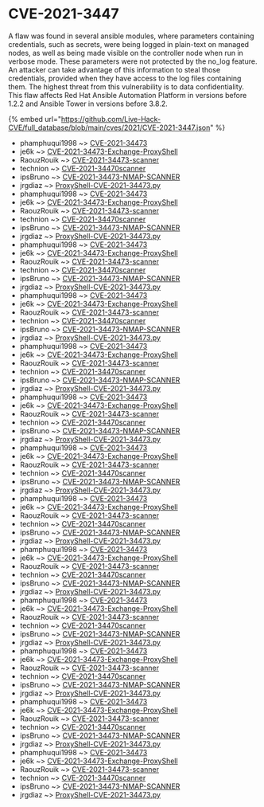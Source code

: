 # CVE-2021-3447

A flaw was found in several ansible modules, where parameters containing credentials, such as secrets, were being logged in plain-text on managed nodes, as well as being made visible on the controller node when run in verbose mode. These parameters were not protected by the no_log feature. An attacker can take advantage of this information to steal those credentials, provided when they have access to the log files containing them. The highest threat from this vulnerability is to data confidentiality. This flaw affects Red Hat Ansible Automation Platform in versions before 1.2.2 and Ansible Tower in versions before 3.8.2.

{% embed url="https://github.com/Live-Hack-CVE/full_database/blob/main/cves/2021/CVE-2021-3447.json" %}


* phamphuqui1998 ~> [CVE-2021-34473](https://www.alice-snow.ru/2021/database/cve-2021-3447/cve-2021-34473-phamphuqui1998)
* je6k ~> [CVE-2021-34473-Exchange-ProxyShell](https://www.alice-snow.ru/2021/database/cve-2021-3447/cve-2021-34473-exchange-proxyshell-je6k)
* RaouzRouik ~> [CVE-2021-34473-scanner](https://www.alice-snow.ru/2021/database/cve-2021-3447/cve-2021-34473-scanner-raouzrouik)
* technion ~> [CVE-2021-34470scanner](https://www.alice-snow.ru/2021/database/cve-2021-3447/cve-2021-34470scanner-technion)
* ipsBruno ~> [CVE-2021-34473-NMAP-SCANNER](https://www.alice-snow.ru/2021/database/cve-2021-3447/cve-2021-34473-nmap-scanner-ipsbruno)
* jrgdiaz ~> [ProxyShell-CVE-2021-34473.py](https://www.alice-snow.ru/2021/database/cve-2021-3447/proxyshell-cve-2021-34473.py-jrgdiaz)
* phamphuqui1998 ~> [CVE-2021-34473](https://www.alice-snow.ru/2021/database/cve-2021-3447/cve-2021-34473-phamphuqui1998)
* je6k ~> [CVE-2021-34473-Exchange-ProxyShell](https://www.alice-snow.ru/2021/database/cve-2021-3447/cve-2021-34473-exchange-proxyshell-je6k)
* RaouzRouik ~> [CVE-2021-34473-scanner](https://www.alice-snow.ru/2021/database/cve-2021-3447/cve-2021-34473-scanner-raouzrouik)
* technion ~> [CVE-2021-34470scanner](https://www.alice-snow.ru/2021/database/cve-2021-3447/cve-2021-34470scanner-technion)
* ipsBruno ~> [CVE-2021-34473-NMAP-SCANNER](https://www.alice-snow.ru/2021/database/cve-2021-3447/cve-2021-34473-nmap-scanner-ipsbruno)
* jrgdiaz ~> [ProxyShell-CVE-2021-34473.py](https://www.alice-snow.ru/2021/database/cve-2021-3447/proxyshell-cve-2021-34473.py-jrgdiaz)
* phamphuqui1998 ~> [CVE-2021-34473](https://www.alice-snow.ru/2021/database/cve-2021-3447/cve-2021-34473-phamphuqui1998)
* je6k ~> [CVE-2021-34473-Exchange-ProxyShell](https://www.alice-snow.ru/2021/database/cve-2021-3447/cve-2021-34473-exchange-proxyshell-je6k)
* RaouzRouik ~> [CVE-2021-34473-scanner](https://www.alice-snow.ru/2021/database/cve-2021-3447/cve-2021-34473-scanner-raouzrouik)
* technion ~> [CVE-2021-34470scanner](https://www.alice-snow.ru/2021/database/cve-2021-3447/cve-2021-34470scanner-technion)
* ipsBruno ~> [CVE-2021-34473-NMAP-SCANNER](https://www.alice-snow.ru/2021/database/cve-2021-3447/cve-2021-34473-nmap-scanner-ipsbruno)
* jrgdiaz ~> [ProxyShell-CVE-2021-34473.py](https://www.alice-snow.ru/2021/database/cve-2021-3447/proxyshell-cve-2021-34473.py-jrgdiaz)
* phamphuqui1998 ~> [CVE-2021-34473](https://www.alice-snow.ru/2021/database/cve-2021-3447/cve-2021-34473-phamphuqui1998)
* je6k ~> [CVE-2021-34473-Exchange-ProxyShell](https://www.alice-snow.ru/2021/database/cve-2021-3447/cve-2021-34473-exchange-proxyshell-je6k)
* RaouzRouik ~> [CVE-2021-34473-scanner](https://www.alice-snow.ru/2021/database/cve-2021-3447/cve-2021-34473-scanner-raouzrouik)
* technion ~> [CVE-2021-34470scanner](https://www.alice-snow.ru/2021/database/cve-2021-3447/cve-2021-34470scanner-technion)
* ipsBruno ~> [CVE-2021-34473-NMAP-SCANNER](https://www.alice-snow.ru/2021/database/cve-2021-3447/cve-2021-34473-nmap-scanner-ipsbruno)
* jrgdiaz ~> [ProxyShell-CVE-2021-34473.py](https://www.alice-snow.ru/2021/database/cve-2021-3447/proxyshell-cve-2021-34473.py-jrgdiaz)
* phamphuqui1998 ~> [CVE-2021-34473](https://www.alice-snow.ru/2021/database/cve-2021-3447/cve-2021-34473-phamphuqui1998)
* je6k ~> [CVE-2021-34473-Exchange-ProxyShell](https://www.alice-snow.ru/2021/database/cve-2021-3447/cve-2021-34473-exchange-proxyshell-je6k)
* RaouzRouik ~> [CVE-2021-34473-scanner](https://www.alice-snow.ru/2021/database/cve-2021-3447/cve-2021-34473-scanner-raouzrouik)
* technion ~> [CVE-2021-34470scanner](https://www.alice-snow.ru/2021/database/cve-2021-3447/cve-2021-34470scanner-technion)
* ipsBruno ~> [CVE-2021-34473-NMAP-SCANNER](https://www.alice-snow.ru/2021/database/cve-2021-3447/cve-2021-34473-nmap-scanner-ipsbruno)
* jrgdiaz ~> [ProxyShell-CVE-2021-34473.py](https://www.alice-snow.ru/2021/database/cve-2021-3447/proxyshell-cve-2021-34473.py-jrgdiaz)
* phamphuqui1998 ~> [CVE-2021-34473](https://www.alice-snow.ru/2021/database/cve-2021-3447/cve-2021-34473-phamphuqui1998)
* je6k ~> [CVE-2021-34473-Exchange-ProxyShell](https://www.alice-snow.ru/2021/database/cve-2021-3447/cve-2021-34473-exchange-proxyshell-je6k)
* RaouzRouik ~> [CVE-2021-34473-scanner](https://www.alice-snow.ru/2021/database/cve-2021-3447/cve-2021-34473-scanner-raouzrouik)
* technion ~> [CVE-2021-34470scanner](https://www.alice-snow.ru/2021/database/cve-2021-3447/cve-2021-34470scanner-technion)
* ipsBruno ~> [CVE-2021-34473-NMAP-SCANNER](https://www.alice-snow.ru/2021/database/cve-2021-3447/cve-2021-34473-nmap-scanner-ipsbruno)
* jrgdiaz ~> [ProxyShell-CVE-2021-34473.py](https://www.alice-snow.ru/2021/database/cve-2021-3447/proxyshell-cve-2021-34473.py-jrgdiaz)
* phamphuqui1998 ~> [CVE-2021-34473](https://www.alice-snow.ru/2021/database/cve-2021-3447/cve-2021-34473-phamphuqui1998)
* je6k ~> [CVE-2021-34473-Exchange-ProxyShell](https://www.alice-snow.ru/2021/database/cve-2021-3447/cve-2021-34473-exchange-proxyshell-je6k)
* RaouzRouik ~> [CVE-2021-34473-scanner](https://www.alice-snow.ru/2021/database/cve-2021-3447/cve-2021-34473-scanner-raouzrouik)
* technion ~> [CVE-2021-34470scanner](https://www.alice-snow.ru/2021/database/cve-2021-3447/cve-2021-34470scanner-technion)
* ipsBruno ~> [CVE-2021-34473-NMAP-SCANNER](https://www.alice-snow.ru/2021/database/cve-2021-3447/cve-2021-34473-nmap-scanner-ipsbruno)
* jrgdiaz ~> [ProxyShell-CVE-2021-34473.py](https://www.alice-snow.ru/2021/database/cve-2021-3447/proxyshell-cve-2021-34473.py-jrgdiaz)
* phamphuqui1998 ~> [CVE-2021-34473](https://www.alice-snow.ru/2021/database/cve-2021-3447/cve-2021-34473-phamphuqui1998)
* je6k ~> [CVE-2021-34473-Exchange-ProxyShell](https://www.alice-snow.ru/2021/database/cve-2021-3447/cve-2021-34473-exchange-proxyshell-je6k)
* RaouzRouik ~> [CVE-2021-34473-scanner](https://www.alice-snow.ru/2021/database/cve-2021-3447/cve-2021-34473-scanner-raouzrouik)
* technion ~> [CVE-2021-34470scanner](https://www.alice-snow.ru/2021/database/cve-2021-3447/cve-2021-34470scanner-technion)
* ipsBruno ~> [CVE-2021-34473-NMAP-SCANNER](https://www.alice-snow.ru/2021/database/cve-2021-3447/cve-2021-34473-nmap-scanner-ipsbruno)
* jrgdiaz ~> [ProxyShell-CVE-2021-34473.py](https://www.alice-snow.ru/2021/database/cve-2021-3447/proxyshell-cve-2021-34473.py-jrgdiaz)
* phamphuqui1998 ~> [CVE-2021-34473](https://www.alice-snow.ru/2021/database/cve-2021-3447/cve-2021-34473-phamphuqui1998)
* je6k ~> [CVE-2021-34473-Exchange-ProxyShell](https://www.alice-snow.ru/2021/database/cve-2021-3447/cve-2021-34473-exchange-proxyshell-je6k)
* RaouzRouik ~> [CVE-2021-34473-scanner](https://www.alice-snow.ru/2021/database/cve-2021-3447/cve-2021-34473-scanner-raouzrouik)
* technion ~> [CVE-2021-34470scanner](https://www.alice-snow.ru/2021/database/cve-2021-3447/cve-2021-34470scanner-technion)
* ipsBruno ~> [CVE-2021-34473-NMAP-SCANNER](https://www.alice-snow.ru/2021/database/cve-2021-3447/cve-2021-34473-nmap-scanner-ipsbruno)
* jrgdiaz ~> [ProxyShell-CVE-2021-34473.py](https://www.alice-snow.ru/2021/database/cve-2021-3447/proxyshell-cve-2021-34473.py-jrgdiaz)
* phamphuqui1998 ~> [CVE-2021-34473](https://www.alice-snow.ru/2021/database/cve-2021-3447/cve-2021-34473-phamphuqui1998)
* je6k ~> [CVE-2021-34473-Exchange-ProxyShell](https://www.alice-snow.ru/2021/database/cve-2021-3447/cve-2021-34473-exchange-proxyshell-je6k)
* RaouzRouik ~> [CVE-2021-34473-scanner](https://www.alice-snow.ru/2021/database/cve-2021-3447/cve-2021-34473-scanner-raouzrouik)
* technion ~> [CVE-2021-34470scanner](https://www.alice-snow.ru/2021/database/cve-2021-3447/cve-2021-34470scanner-technion)
* ipsBruno ~> [CVE-2021-34473-NMAP-SCANNER](https://www.alice-snow.ru/2021/database/cve-2021-3447/cve-2021-34473-nmap-scanner-ipsbruno)
* jrgdiaz ~> [ProxyShell-CVE-2021-34473.py](https://www.alice-snow.ru/2021/database/cve-2021-3447/proxyshell-cve-2021-34473.py-jrgdiaz)
* phamphuqui1998 ~> [CVE-2021-34473](https://www.alice-snow.ru/2021/database/cve-2021-3447/cve-2021-34473-phamphuqui1998)
* je6k ~> [CVE-2021-34473-Exchange-ProxyShell](https://www.alice-snow.ru/2021/database/cve-2021-3447/cve-2021-34473-exchange-proxyshell-je6k)
* RaouzRouik ~> [CVE-2021-34473-scanner](https://www.alice-snow.ru/2021/database/cve-2021-3447/cve-2021-34473-scanner-raouzrouik)
* technion ~> [CVE-2021-34470scanner](https://www.alice-snow.ru/2021/database/cve-2021-3447/cve-2021-34470scanner-technion)
* ipsBruno ~> [CVE-2021-34473-NMAP-SCANNER](https://www.alice-snow.ru/2021/database/cve-2021-3447/cve-2021-34473-nmap-scanner-ipsbruno)
* jrgdiaz ~> [ProxyShell-CVE-2021-34473.py](https://www.alice-snow.ru/2021/database/cve-2021-3447/proxyshell-cve-2021-34473.py-jrgdiaz)
* phamphuqui1998 ~> [CVE-2021-34473](https://www.alice-snow.ru/2021/database/cve-2021-3447/cve-2021-34473-phamphuqui1998)
* je6k ~> [CVE-2021-34473-Exchange-ProxyShell](https://www.alice-snow.ru/2021/database/cve-2021-3447/cve-2021-34473-exchange-proxyshell-je6k)
* RaouzRouik ~> [CVE-2021-34473-scanner](https://www.alice-snow.ru/2021/database/cve-2021-3447/cve-2021-34473-scanner-raouzrouik)
* technion ~> [CVE-2021-34470scanner](https://www.alice-snow.ru/2021/database/cve-2021-3447/cve-2021-34470scanner-technion)
* ipsBruno ~> [CVE-2021-34473-NMAP-SCANNER](https://www.alice-snow.ru/2021/database/cve-2021-3447/cve-2021-34473-nmap-scanner-ipsbruno)
* jrgdiaz ~> [ProxyShell-CVE-2021-34473.py](https://www.alice-snow.ru/2021/database/cve-2021-3447/proxyshell-cve-2021-34473.py-jrgdiaz)
* phamphuqui1998 ~> [CVE-2021-34473](https://www.alice-snow.ru/2021/database/cve-2021-3447/cve-2021-34473-phamphuqui1998)
* je6k ~> [CVE-2021-34473-Exchange-ProxyShell](https://www.alice-snow.ru/2021/database/cve-2021-3447/cve-2021-34473-exchange-proxyshell-je6k)
* RaouzRouik ~> [CVE-2021-34473-scanner](https://www.alice-snow.ru/2021/database/cve-2021-3447/cve-2021-34473-scanner-raouzrouik)
* technion ~> [CVE-2021-34470scanner](https://www.alice-snow.ru/2021/database/cve-2021-3447/cve-2021-34470scanner-technion)
* ipsBruno ~> [CVE-2021-34473-NMAP-SCANNER](https://www.alice-snow.ru/2021/database/cve-2021-3447/cve-2021-34473-nmap-scanner-ipsbruno)
* jrgdiaz ~> [ProxyShell-CVE-2021-34473.py](https://www.alice-snow.ru/2021/database/cve-2021-3447/proxyshell-cve-2021-34473.py-jrgdiaz)